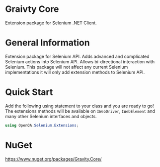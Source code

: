 # Graivty Core
Extension package for Selenium .NET Client.

# General Information
Extension package for Selenium API. Adds advanced and complicated Selenium actions into Selenium API. Allows bi-directional interaction with Selenium. This package will not affect any current Selenium implementations it will only add extension methods to Selenium API.

# Quick Start
Add the following using statement to your class and you are ready to go! The extensions methods will be available on ```IWebDriver```, ```IWebElement``` and many other Selenium interfaces and objects.

```csharp
using OpenQA.Selenium.Extensions;
```

# NuGet
https://www.nuget.org/packages/Gravity.Core/
